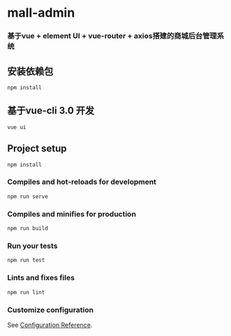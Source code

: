 # mall-admin
### 基于vue + element UI + vue-router + axios搭建的商城后台管理系统

## 安装依赖包
```
npm install
```
## 基于vue-cli 3.0 开发
```
vue ui
```
## Project setup
```
npm install
```

### Compiles and hot-reloads for development
```
npm run serve
```

### Compiles and minifies for production
```
npm run build
```

### Run your tests
```
npm run test
```

### Lints and fixes files
```
npm run lint
```

### Customize configuration
See [Configuration Reference](https://cli.vuejs.org/config/).

